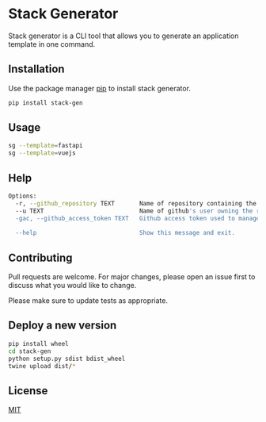 # Stack Generator

Stack generator is a CLI tool that allows you to generate an application template in one command.

## Installation

Use the package manager [pip](https://pip.pypa.io/en/stable/) to install stack generator.

```bash
pip install stack-gen
```

## Usage

```bash
sg --template=fastapi
sg --template=vuejs
```

## Help

```bash
Options:
  -r, --github_repository TEXT       Name of repository containing the template to generate
  --u TEXT                           Name of github's user owning the repository
  -gac, --github_access_token TEXT   Github access token used to manage branch protection on generation (optional)
                                  
  --help                             Show this message and exit.
```

## Contributing

Pull requests are welcome. For major changes, please open an issue first
to discuss what you would like to change.

Please make sure to update tests as appropriate.

## Deploy a new version

```bash
pip install wheel
cd stack-gen
python setup.py sdist bdist_wheel
twine upload dist/*
```

## License

[MIT](https://choosealicense.com/licenses/mit/)
